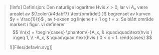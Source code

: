 > [!info] Definisjon: Den naturlige logaritme
> Hvis $x>0$, lar vi $A_x$ være arealet av ${\color{#4dabf7} \text{området} }$ begrenset av kurven $y = \frac{1}{t}$ , av $t$-aksen og linjene $t=  1$ og $t = x$. Se blått område markert i figur. 
> vi definerer
> $$
> \ln(x) = \begin{cases}
> \phantom{-}A_x, & \quad\quad\text{hvis } x\geq 1, \\  -A_x, & \quad\quad \text{hvis } 0 < x < 1.
> \end{cases}
>  $$
>  
>![[Files/defavln.svg]]

